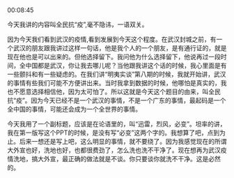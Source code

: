 00:08:45

今天我讲的内容叫全民抗“疫”,毫不隐讳，一语双关。

因为今天我们看到武汉的疫情,看到发展到今天这个程度。在武汉封城之前，有一个武汉的朋友跟我讲过这样一句话，他是我个人的一个朋友，是有通行证的，就是现在他也是可以出来的。但他选择留下。我问他为什么选择留下，他说再过一段时间，全中国都是武汉，你让我去哪儿呢？当他跟我讲这个话的时候，我心里面是有一些颤抖和有一些疑虑的。在我们讲“明夷实谈”第八期的时候，我就开始讲，武汉的事情有些我们可能不方便讲出来。当时我拿到数据的时候，他哪怕是真实的，我也不愿意选择相信他，因为太可怕了。所以这就是今天这个题目的由来，叫全民抗“疫”。因为今天已经不是一个武汉的事情，不是一个广东的事情，最起码是一个全中国的事情，可能还会成为一个全世界的事情。

今天我用了一个副标题，应该是在论语里的，叫“迅雷，烈风，必变”。坦率的讲，我在第一版写这个PPT的时候，是没有写“必变”这两个字的。我想算了吧，点到为止。后来一想还是写上吧，这么明显的事情，就不要绕了。因为我感觉现在的所谓大外宣也好，洗地也好，也都很费劲了，怎么洗也洗不干净了。现在想再为武汉疫情洗地，搞大外宣，最正确的做法就是不谈。你只要谈你就洗不干净。这是必然的。